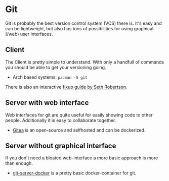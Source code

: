 # Git

Git is probably the best version control system (VCS) there is.
It's easy and can be lightweight, but also has tons of possibilities for using graphical (/web) user interfaces.

## Client

The Client is pretty simple to understand.
With only a handfull of commands you should be able to get your versioning going.

- Arch based systems: `pacman -S git`

There is also an interactive [fixup guide by Seth Robertson](https://sethrobertson.github.io/GitFixUm/fixup.html).

## Server with web interface

Web interfaces for git are quite useful for easily showing code to other people.
Additionally it is easy to collaborate together.

- [Gitea](applications/gitea.md) is an open-source and selfhosted and can be dockerized.

## Server without graphical interface

If you don't need a bloated web-interface a more basic approach is more than enough.

- [git-server-docker](setups/bare-git.md) is a pretty basic docker-container for git.

